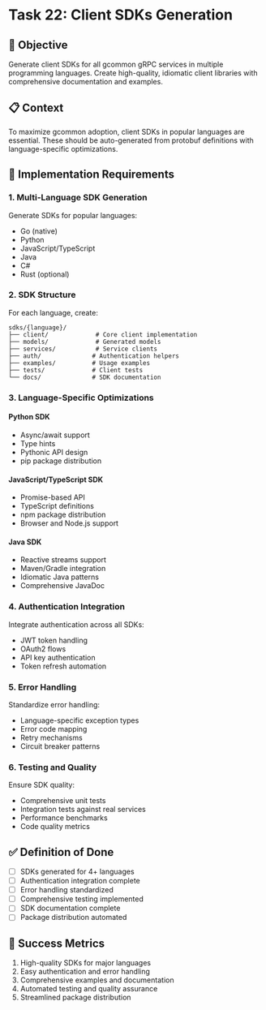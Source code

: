 <!-- file: tasks/22-client-sdks-generation.md -->
<!-- version: 1.0.0 -->
<!-- guid: x2y2z2a2-v2w2-5x5y-9t9u-234567890vwx -->

# Task 22: Client SDKs Generation

## 🎯 Objective

Generate client SDKs for all gcommon gRPC services in multiple programming
languages. Create high-quality, idiomatic client libraries with comprehensive
documentation and examples.

## 📋 Context

To maximize gcommon adoption, client SDKs in popular languages are essential.
These should be auto-generated from protobuf definitions with language-specific
optimizations.

## 🔧 Implementation Requirements

### 1. Multi-Language SDK Generation

Generate SDKs for popular languages:

- Go (native)
- Python
- JavaScript/TypeScript
- Java
- C#
- Rust (optional)

### 2. SDK Structure

For each language, create:

```text
sdks/{language}/
├── client/             # Core client implementation
├── models/             # Generated models
├── services/           # Service clients
├── auth/              # Authentication helpers
├── examples/          # Usage examples
├── tests/             # Client tests
└── docs/              # SDK documentation
```

### 3. Language-Specific Optimizations

#### Python SDK

- Async/await support
- Type hints
- Pythonic API design
- pip package distribution

#### JavaScript/TypeScript SDK

- Promise-based API
- TypeScript definitions
- npm package distribution
- Browser and Node.js support

#### Java SDK

- Reactive streams support
- Maven/Gradle integration
- Idiomatic Java patterns
- Comprehensive JavaDoc

### 4. Authentication Integration

Integrate authentication across all SDKs:

- JWT token handling
- OAuth2 flows
- API key authentication
- Token refresh automation

### 5. Error Handling

Standardize error handling:

- Language-specific exception types
- Error code mapping
- Retry mechanisms
- Circuit breaker patterns

### 6. Testing and Quality

Ensure SDK quality:

- Comprehensive unit tests
- Integration tests against real services
- Performance benchmarks
- Code quality metrics

## ✅ Definition of Done

- [ ] SDKs generated for 4+ languages
- [ ] Authentication integration complete
- [ ] Error handling standardized
- [ ] Comprehensive testing implemented
- [ ] SDK documentation complete
- [ ] Package distribution automated

## 🎯 Success Metrics

1. High-quality SDKs for major languages
2. Easy authentication and error handling
3. Comprehensive examples and documentation
4. Automated testing and quality assurance
5. Streamlined package distribution
